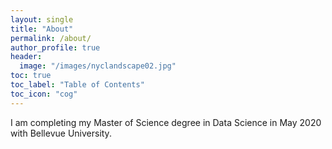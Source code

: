 ```yaml
---
layout: single
title: "About"
permalink: /about/
author_profile: true
header:
  image: "/images/nyclandscape02.jpg"
toc: true
toc_label: "Table of Contents"
toc_icon: "cog"
---
```


I am completing my Master of Science degree in Data Science in May 2020 with Bellevue University.
